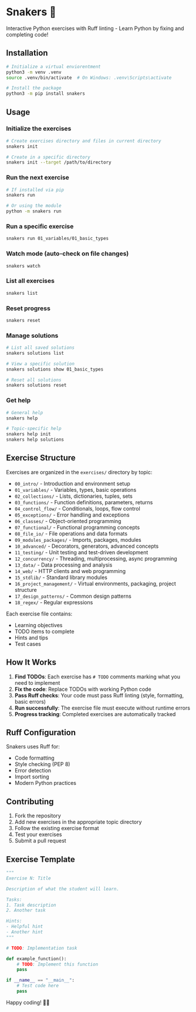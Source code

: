 # Snakers 🐍

Interactive Python exercises with Ruff linting - Learn Python by fixing and completing code!

## Installation

```bash
# Initialize a virtual enviorentment
python3 -m venv .venv
source .venv/bin/activate  # On Windows: .venv\Scripts\activate

# Install the package
python3 -m pip install snakers
```

## Usage

### Initialize the exercises
```bash
# Create exercises directory and files in current directory
snakers init

# Create in a specific directory
snakers init --target /path/to/directory
```

### Run the next exercise
```bash
# If installed via pip
snakers run

# Or using the module
python -m snakers run
```

### Run a specific exercise
```bash
snakers run 01_variables/01_basic_types
```

### Watch mode (auto-check on file changes)
```bash
snakers watch
```

### List all exercises
```bash
snakers list
```

### Reset progress
```bash
snakers reset
```

### Manage solutions
```bash
# List all saved solutions
snakers solutions list

# View a specific solution
snakers solutions show 01_basic_types

# Reset all solutions
snakers solutions reset
```

### Get help
```bash
# General help
snakers help

# Topic-specific help
snakers help init
snakers help solutions
```

## Exercise Structure

Exercises are organized in the `exercises/` directory by topic:
- `00_intro/` - Introduction and environment setup
- `01_variables/` - Variables, types, basic operations
- `02_collections/` - Lists, dictionaries, tuples, sets
- `03_functions/` - Function definitions, parameters, returns
- `04_control_flow/` - Conditionals, loops, flow control
- `05_exceptions/` - Error handling and exceptions
- `06_classes/` - Object-oriented programming
- `07_functional/` - Functional programming concepts
- `08_file_io/` - File operations and data formats
- `09_modules_packages/` - Imports, packages, modules
- `10_advanced/` - Decorators, generators, advanced concepts
- `11_testing/` - Unit testing and test-driven development
- `12_concurrency/` - Threading, multiprocessing, async programming
- `13_data/` - Data processing and analysis
- `14_web/` - HTTP clients and web programming
- `15_stdlib/` - Standard library modules
- `16_project_management/` - Virtual environments, packaging, project structure
- `17_design_patterns/` - Common design patterns
- `18_regex/` - Regular expressions

Each exercise file contains:
- Learning objectives
- TODO items to complete
- Hints and tips
- Test cases

## How It Works

1. **Find TODOs**: Each exercise has `# TODO` comments marking what you need to implement
2. **Fix the code**: Replace TODOs with working Python code
3. **Pass Ruff checks**: Your code must pass Ruff linting (style, formatting, basic errors)
4. **Run successfully**: The exercise file must execute without runtime errors
5. **Progress tracking**: Completed exercises are automatically tracked

## Ruff Configuration

Snakers uses Ruff for:
- Code formatting
- Style checking (PEP 8)
- Error detection
- Import sorting
- Modern Python practices

## Contributing

1. Fork the repository
2. Add new exercises in the appropriate topic directory
3. Follow the existing exercise format
4. Test your exercises
5. Submit a pull request

## Exercise Template

```python
"""
Exercise N: Title

Description of what the student will learn.

Tasks:
1. Task description
2. Another task

Hints:
- Helpful hint
- Another hint
"""

# TODO: Implementation task

def example_function():
    # TODO: Implement this function
    pass

if __name__ == "__main__":
    # Test code here
    pass
```

Happy coding! 🐍✨
